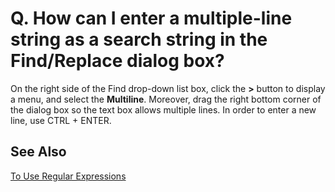 # Q. How can I enter a multiple-line string as a search string in the Find/Replace dialog box?

On the right side of the Find drop-down list box, click the **>** button to display a menu, and select the **Multiline**. Moreover, drag the right bottom corner of the
dialog box so the text box allows multiple lines. In order to enter a new line, use CTRL + ENTER.

## See Also

[To Use Regular Expressions](../../howto/search/search_regexp)
